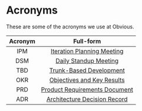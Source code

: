 # Acronyms

These are some of the acronyms we use at Obvious.

| Acronym | Full-form |
| :---: | :---: |
| IPM | [Iteration Planning Meeting](meetings/iteration-planning-meetings.md) |
| DSM | [Daily Standup Meeting](meetings/daily-standup-meetings.md) |
| TBD | [Trunk-Based Development](release-engineering/trunk-based-development.md) |
| OKR | [Objectives and Key Results](https://en.wikipedia.org/wiki/OKR) |
| PRD | [Product Requirements Document](product-requirements-document.md) |
| ADR | [Architecture Decision Record](how-to-adr.md) |


